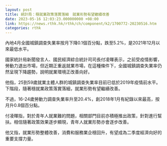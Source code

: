 ```yaml
---
layout: post
title: 統計局：穩就業政策落實落細　就業形勢有望繼續改善
date: 2023-05-16 12:03:23.000000000 +08:00
link: https://news.rthk.hk/rthk/ch/component/k2/1700772-20230516.htm
categories: rthk
---
```


內地4月全國城鎮調查失業率按月下降0.1個百分點，跌至5.2%，是2021年12月以來最低水平。

國家統計局新聞發言人、國民經濟綜合統計司司長付凌暉表示，之前受疫情影響，勞動力退出市場，但近期正重返就業市場，在這種條件下，全國城鎮調查失業率仍然呈現下降趨勢，說明就業環境正改善向好。

他指，25到59歲就業主體人群的城鎮調查失業率目前已低於2019年疫情前水平。下階段，隨著穩就業政策落實落細，就業形勢有望繼續改善。

不過，16-24歲勞動力調查失業率升至20.4%，創2018年1月有紀錄以來最高，按月升0.8個百分點。

付凌暉指，對於青年人就業難的問題，相關部門目前亦積極推出政策，針對進行幫扶。相信隨著政策效果逐步顯現，青年人就業形勢亦會逐步改善。

他又指，就業形勢整體改善，消費和服務業企穩回升，有望成為二季度經濟向好的重要支撐力量。
